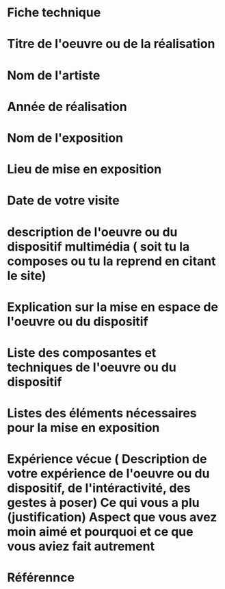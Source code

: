 # Fiche technique

# Titre de l'oeuvre ou de la réalisation
# Nom de l'artiste
# Année de réalisation
# Nom de l'exposition
# Lieu de mise en exposition
# Date de votre visite
# description de l'oeuvre ou du dispositif multimédia ( soit tu la composes ou tu la reprend en citant le site)
# Explication sur la mise en espace de l'oeuvre ou du dispositif
# Liste des composantes et techniques de l'oeuvre ou du dispositif 
# Listes des éléments nécessaires pour la mise en exposition 
# Expérience vécue ( Description de votre expérience de l'oeuvre ou du dispositif, de l'intéractivité, des gestes à poser) Ce qui vous a plu (justification) Aspect que vous avez moin aimé et pourquoi et ce que vous aviez fait autrement
# Référennce

#
#
#
#
#
#
#
#
#



